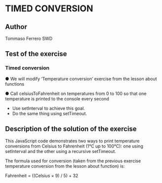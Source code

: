 # TIMED CONVERSION

## Author

Tommaso Ferrero SWD

## Test of the exercise

### Timed conversion

● We will modify ‘Temperature conversion’ exercise from the lesson about functions  

● Call celsiusToFahrenheit on temperatures from 0 to 100 so that one temperature is printed to the console every second  

- Use setInterval to achieve this goal.
- Do the same thing using setTimeout.

## Description of the solution of the exercise

This JavaScript code demonstrates two ways to print temperature conversions from Celsius to Fahrenheit (1°C up to 100°C): one using setInterval and the other using a recursive setTimeout.  

The formula used for conversion (taken from the previous exercise temperature conversion from the lesson about function) is:

Fahrenheit = ((Celsius × 9) / 5) + 32

